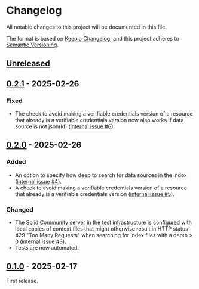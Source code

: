 # Changelog

All notable changes to this project will be documented in this file.

The format is based on [Keep a Changelog](https://keepachangelog.com/en/1.0.0/),
and this project adheres to [Semantic Versioning](https://semver.org/spec/v2.0.0.html).

## [Unreleased]

## [0.2.1] - 2025-02-26

### Fixed

- The check to avoid making a verifiable credentials version of a resource that already is a verifiable credentials version now also works
if data source is not json(ld) ([internal issue #6](https://gitlab.ilabt.imec.be/KNoWS/projects/onto-deside/helper/-/issues/6)).

## [0.2.0] - 2025-02-26

### Added

- An option to specify how deep to search for data sources in the index ([internal issue #4](https://gitlab.ilabt.imec.be/KNoWS/projects/onto-deside/helper/-/issues/4)).
- A check to avoid making a verifiable credentials version of a resource that already is a verifiable credentials version  ([internal issue #5](https://gitlab.ilabt.imec.be/KNoWS/projects/onto-deside/helper/-/issues/5)).

### Changed

- The Solid Community server in the test infrastructure is configured with local copies of context files that might otherwise
result in HTTP status 429 "Too Many Requests" when searching for index files with a depth > 0
([internal issue #3](https://gitlab.ilabt.imec.be/KNoWS/projects/onto-deside/helper/-/issues/3)).
- Tests are now automated.

## [0.1.0] - 2025-02-17

First release.

[Unreleased]: https://github.com/KNowledgeOnWebScale/solid-ocp-helper/compare/v0.2.1...HEAD
[0.2.1]: https://github.com/KNowledgeOnWebScale/solid-ocp-helper/releases/tag/v0.2.1
[0.2.0]: https://github.com/KNowledgeOnWebScale/solid-ocp-helper/releases/tag/v0.2.0
[0.1.0]: https://github.com/KNowledgeOnWebScale/solid-ocp-helper/releases/tag/v0.1.0
